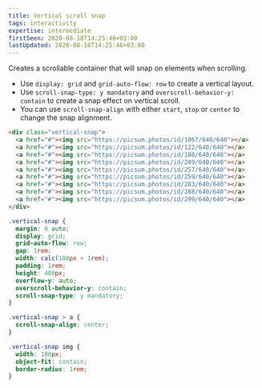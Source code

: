 ```yaml
---
title: Vertical scroll snap
tags: interactivity
expertise: intermediate
firstSeen: 2020-08-18T14:25:46+03:00
lastUpdated: 2020-08-18T14:25:46+03:00
---
```


Creates a scrollable container that will snap on elements when scrolling.

- Use `display: grid` and `grid-auto-flow: row` to create a vertical layout.
- Use `scroll-snap-type: y mandatory` and `overscroll-behavior-y: contain` to create a snap effect on vertical scroll.
- You can use `scroll-snap-align` with either `start`, `stop` or `center` to change the snap alignment.

```html
<div class="vertical-snap">
  <a href="#"><img src="https://picsum.photos/id/1067/640/640"></a>
  <a href="#"><img src="https://picsum.photos/id/122/640/640"></a>
  <a href="#"><img src="https://picsum.photos/id/188/640/640"></a>
  <a href="#"><img src="https://picsum.photos/id/249/640/640"></a>
  <a href="#"><img src="https://picsum.photos/id/257/640/640"></a>
  <a href="#"><img src="https://picsum.photos/id/259/640/640"></a>
  <a href="#"><img src="https://picsum.photos/id/283/640/640"></a>
  <a href="#"><img src="https://picsum.photos/id/288/640/640"></a>
  <a href="#"><img src="https://picsum.photos/id/299/640/640"></a>
</div>
```

```css
.vertical-snap {
  margin: 0 auto;
  display: grid;
  grid-auto-flow: row;
  gap: 1rem;
  width: calc(180px + 1rem);
  padding: 1rem;
  height: 480px;
  overflow-y: auto;
  overscroll-behavior-y: contain;
  scroll-snap-type: y mandatory;
}

.vertical-snap > a {
  scroll-snap-align: center;
}

.vertical-snap img {
  width: 180px;
  object-fit: contain;
  border-radius: 1rem;
}
```
